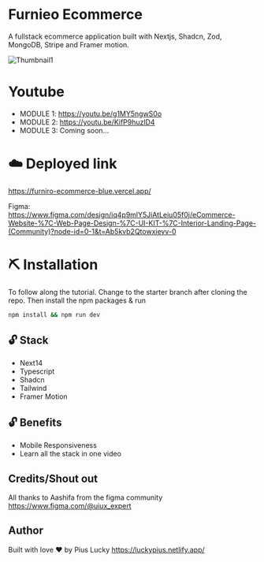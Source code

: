 # Furnieo Ecommerce
A fullstack ecommerce application built with Nextjs, Shadcn, Zod, MongoDB, Stripe and Framer motion.

![Thumbnail1](https://github.com/PiusLucky/furniro-ecommerce/assets/32282934/6e93da77-ec95-4cb4-b678-3e2baea955a3)

# Youtube
- MODULE 1: https://youtu.be/g1MY5ngwS0o
- MODULE 2: https://youtu.be/KifP9huzlD4
- MODULE 3: Coming soon...

# ☁️ Deployed link
https://furniro-ecommerce-blue.vercel.app/

Figma:  
https://www.figma.com/design/iq4p9mlY5JiAtLeiu05f0j/eCommerce-Website-%7C-Web-Page-Design-%7C-UI-KIT-%7C-Interior-Landing-Page-(Community)?node-id=0-1&t=Ab5kvb2Qtowxievv-0


# ⛏️ Installation
To follow along the tutorial. Change to the starter branch  after cloning the repo.
Then install the npm packages & run
```bash
npm install && npm run dev
```


## 🔓 Stack
- Next14
- Typescript
- Shadcn
- Tailwind
- Framer Motion

## 🔓 Benefits
- Mobile Responsiveness
- Learn all the stack in one video


## Credits/Shout out
All thanks to Aashifa from the figma community
https://www.figma.com/@uiux_expert


## Author
Built with love ❤️ by Pius Lucky https://luckypius.netlify.app/


